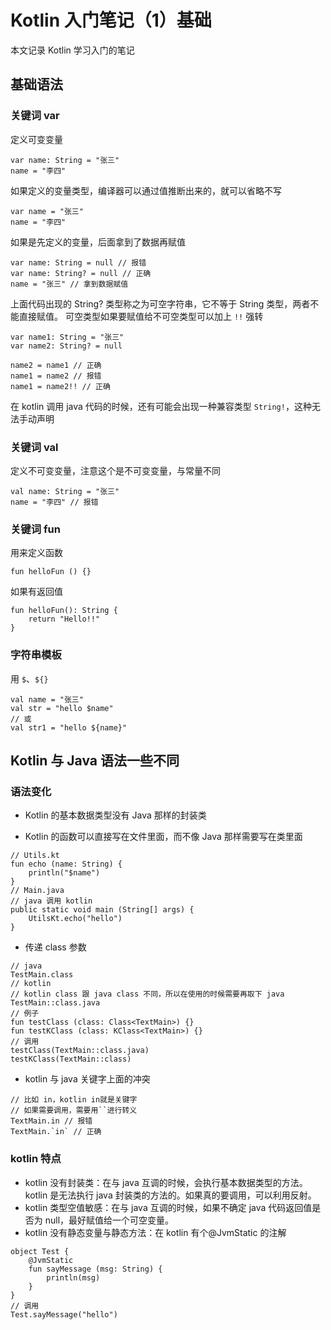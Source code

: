 
# Kotlin 入门笔记（1）基础

本文记录 Kotlin 学习入门的笔记 

## 基础语法

### 关键词 var

定义可变变量

```
var name: String = "张三"
name = "李四" 
```

如果定义的变量类型，编译器可以通过值推断出来的，就可以省略不写

```
var name = "张三"
name = "李四" 
```

如果是先定义的变量，后面拿到了数据再赋值

```
var name: String = null // 报错
var name: String? = null // 正确
name = "张三" // 拿到数据赋值
```

上面代码出现的 String? 类型称之为可空字符串，它不等于 String 类型，两者不能直接赋值。
可空类型如果要赋值给不可空类型可以加上 `!!` 强转

```
var name1: String = "张三"
var name2: String? = null

name2 = name1 // 正确
name1 = name2 // 报错
name1 = name2!! // 正确
```

在 kotlin 调用 java 代码的时候，还有可能会出现一种兼容类型 `String!`，这种无法手动声明

### 关键词 val 

定义不可变变量，注意这个是不可变变量，与常量不同

```
val name: String = "张三"
name = "李四" // 报错
```

### 关键词 fun

用来定义函数

```
fun helloFun () {}
```

如果有返回值

```
fun helloFun(): String {
    return "Hello!!"
}
```

### 字符串模板

用 `$`、`${}`

```
val name = "张三"
val str = "hello $name"
// 或
val str1 = "hello ${name}"
```

## Kotlin 与 Java 语法一些不同

### 语法变化

+ Kotlin 的基本数据类型没有 Java 那样的封装类

+ Kotlin 的函数可以直接写在文件里面，而不像 Java 那样需要写在类里面
```
// Utils.kt
fun echo (name: String) {
    println("$name")
}
// Main.java  
// java 调用 kotlin
public static void main (String[] args) {
    UtilsKt.echo("hello")
}
```

+ 传递 class 参数
```
// java 
TestMain.class
// kotlin
// kotlin class 跟 java class 不同，所以在使用的时候需要再取下 java
TestMain::class.java
// 例子
fun testClass (class: Class<TextMain>) {}
fun testKClass (class: KClass<TextMain>) {}
// 调用
testClass(TextMain::class.java)
testKClass(TextMain::class)
```

+ kotlin 与 java 关键字上面的冲突
```
// 比如 in，kotlin in就是关键字
// 如果需要调用，需要用``进行转义
TextMain.in // 报错
TextMain.`in` // 正确
```

### kotlin 特点

+ kotlin 没有封装类：在与 java 互调的时候，会执行基本数据类型的方法。kotlin 是无法执行 java 封装类的方法的。如果真的要调用，可以利用反射。
+ kotlin 类型空值敏感：在与 java 互调的时候，如果不确定 java 代码返回值是否为 null，最好赋值给一个可空变量。
+ kotlin 没有静态变量与静态方法：在 kotlin 有个@JvmStatic 的注解
```
object Test {
    @JvmStatic
    fun sayMessage (msg: String) {
        println(msg)
    } 
}
// 调用
Test.sayMessage("hello")
```


